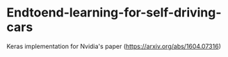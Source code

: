 # Endtoend-learning-for-self-driving-cars
Keras implementation for Nvidia's paper (https://arxiv.org/abs/1604.07316)
